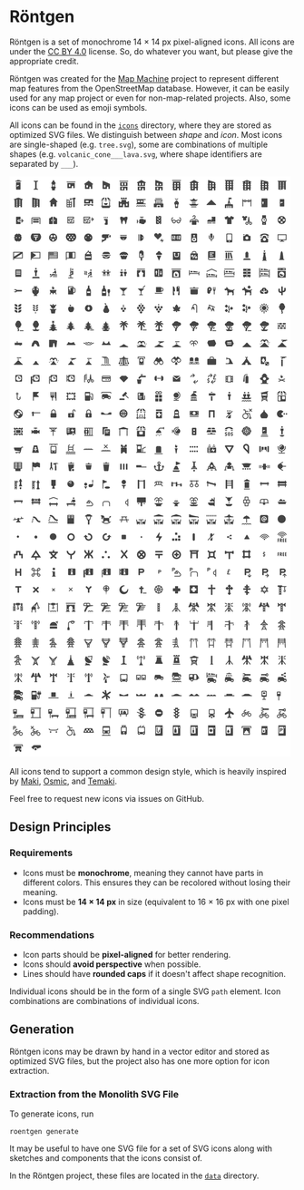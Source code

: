 # Röntgen

Röntgen is a set of monochrome 14 × 14 px pixel-aligned icons. All icons are
under the [CC BY 4.0](http://creativecommons.org/licenses/by/4.0/) license. So,
do whatever you want, but please give the appropriate credit.

Röntgen was created for the [Map Machine](http://github.com/enzet/map-machine)
project to represent different map features from the OpenStreetMap database.
However, it can be easily used for any map project or even for non-map-related
projects. Also, some icons can be used as emoji symbols.

All icons can be found in the [`icons`](icons) directory, where they are stored
as optimized SVG files. We distinguish between _shape_ and _icon_. Most icons
are single-shaped (e.g. `tree.svg`), some are combinations of multiple shapes
(e.g. `volcanic_cone___lava.svg`, where shape identifiers are separated by
`___`).

<picture>
    <source
        media="(prefers-color-scheme: dark)"
        srcset="https://raw.githubusercontent.com/enzet/Roentgen/main/doc/grid_white.svg">
    <img
        src="https://raw.githubusercontent.com/enzet/Roentgen/main/doc/grid_black.svg"
        alt="Röntgen icons">
</picture>

All icons tend to support a common design style, which is heavily inspired by
[Maki](https://github.com/mapbox/maki),
[Osmic](https://github.com/gmgeo/osmic), and
[Temaki](https://github.com/ideditor/temaki).

Feel free to request new icons via issues on GitHub.

## Design Principles

### Requirements

- Icons must be __monochrome__, meaning they cannot have parts in different
  colors. This ensures they can be recolored without losing their meaning.
- Icons must be __14 × 14 px__ in size (equivalent to 16 × 16 px with one pixel
  padding).

### Recommendations

- Icon parts should be __pixel-aligned__ for better rendering.
- Icons should __avoid perspective__ when possible.
- Lines should have __rounded caps__ if it doesn't affect shape recognition.

Individual icons should be in the form of a single SVG `path` element. Icon
combinations are combinations of individual icons.

## Generation

Röntgen icons may be drawn by hand in a vector editor and stored as optimized
SVG files, but the project also has one more option for icon extraction.

### Extraction from the Monolith SVG File

To generate icons, run

```shell
roentgen generate
```

It may be useful to have one SVG file for a set of SVG icons along with sketches
and components that the icons consist of.

In the Röntgen project, these files are located in the [`data`](data) directory.
